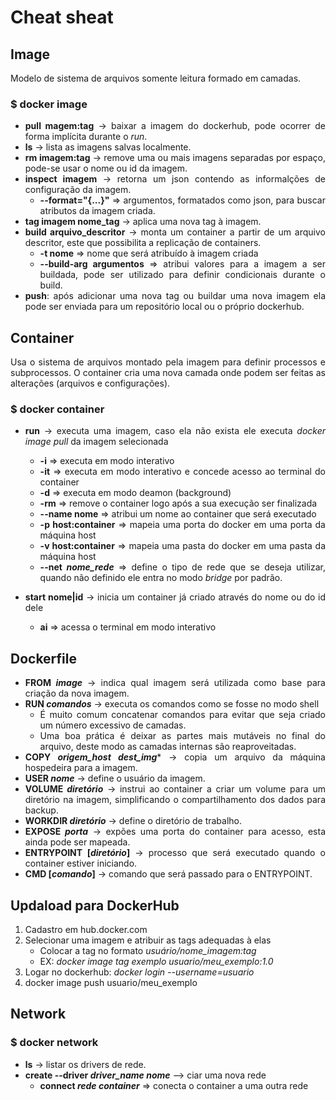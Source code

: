 <style>
    * {text-align: justify;}
</style>

# Cheat sheat

## Image

Modelo de sistema de arquivos somente leitura formado em camadas.

### $ docker image
- **pull magem:tag** -> baixar a imagem do dockerhub, pode ocorrer de forma implícita durante o *run*.
- **ls** -> lista as imagens salvas localmente.
- **rm imagem:tag** -> remove uma ou mais imagens separadas por espaço, pode-se usar o nome ou id da imagem.
- **inspect imagem** -> retorna um json contendo as informalções de configuração da imagem.
  - **--format="{...}"** => argumentos, formatados como json, para buscar atributos da imagem criada.
- **tag imagem nome_tag** -> aplica uma nova tag à imagem.
- **build arquivo_descritor** -> monta um container a partir de um arquivo descritor, este que possibilita a replicação de containers.
  - **-t nome** => nome que será atribuído à imagem criada
  - **--build-arg argumentos** => atribui valores para a imagem a ser buildada, pode ser utilizado para definir condicionais durante o build.
- **push**: após adicionar uma nova tag ou buildar uma nova imagem ela pode ser enviada para um repositório local ou o próprio dockerhub.


## Container

Usa o sistema de arquivos montado pela imagem para definir processos e subprocessos. O container cria uma nova camada onde podem ser feitas as alterações (arquivos e configurações).

### $ docker container
- **run** -> executa uma imagem, caso ela não exista ele executa *docker image pull* da imagem selecionada
  - **-i** => executa em modo interativo
  - **-it** => executa em modo interativo e concede acesso ao terminal do container
  - **-d** => executa em modo deamon (background)
  - **-rm** => remove o container logo após a sua execução ser finalizada
  - **--name nome** => atribui um nome ao container que será executado
  - **-p host:container** => mapeia uma porta do docker em uma porta da máquina host
  - **-v host:container** => mapeia uma pasta do docker em uma pasta da máquina host
  - **--net *nome_rede*** => define o tipo de rede que se deseja utilizar, quando não definido ele entra no modo *bridge* por padrão.

- **start nome|id** -> inicia um container já criado através do nome ou do id dele
  - **ai** => acessa o terminal em modo interativo

## Dockerfile

- **FROM *image*** -> indica qual imagem será utilizada como base para criação da nova imagem.
- **RUN *comandos*** -> executa os comandos como se fosse no modo shell
    - É muito comum concatenar comandos para evitar que seja criado um número excessivo de camadas.
    - Uma boa prática é deixar as partes mais mutáveis no final do arquivo, deste modo as camadas internas são reaproveitadas.
- **COPY *origem_host dest_img**** -> copia um arquivo da máquina hospedeira para a imagem.
- **USER *nome*** -> define o usuário da imagem.
- **VOLUME *diretório*** -> instrui ao container a criar um volume para um diretório na imagem, simplificando o compartilhamento dos dados para backup.
- **WORKDIR *diretório*** -> define o diretório de trabalho.
- **EXPOSE *porta*** -> expões uma porta do container para acesso, esta ainda pode ser mapeada.
- **ENTRYPOINT [*diretório*]** -> processo que será executado quando o container estiver iniciando.
- **CMD [*comando*]** -> comando que será passado para o ENTRYPOINT.

## Updaload para DockerHub

1. Cadastro em hub.docker.com
2. Selecionar uma imagem e atribuir as tags adequadas à elas
    - Colocar a tag no formato *usuário/nome_imagem:tag*
    - EX: *docker image tag exemplo usuario/meu_exemplo:1.0*
3. Logar no dockerhub: *docker login --username=usuario*
4. docker image push usuario/meu_exemplo

## Network

### $ docker network
- **ls** -> listar os drivers de rede.
- **create --driver *driver_name* *nome*** --> ciar uma nova rede
  - **connect *rede* *container*** => conecta o container a uma outra rede
